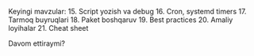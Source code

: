 

Keyingi mavzular:
15. Script yozish va debug
16. Cron, systemd timers
17. Tarmoq buyruqlari
18. Paket boshqaruv
19. Best practices
20. Amaliy loyihalar
21. Cheat sheet

Davom ettiraymi?